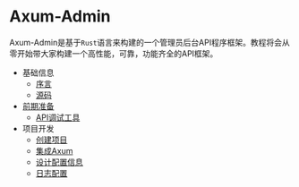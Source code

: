 # Axum-Admin

Axum-Admin是基于`Rust`语言来构建的一个管理员后台API程序框架。教程将会从零开始带大家构建一个高性能，可靠，功能齐全的API框架。



- 基础信息
  - [序言](src/chapter_01/chapter_1_1.md)
  - [源码](src/chapter_01/code.md)
- [前期准备](src/chapter_02/chapter_2_1.md)  
  - [API调试工具](src/chapter_02/chapter_2_1.md)
- 项目开发
  - [创建项目](src/chapter_03/create_project.md)
  - [集成Axum](src/chapter_03/add_axum.md)
  - [设计配置信息](src/chapter_03/config.md)
  - [日志配置](src/chapter_03/log.md)
